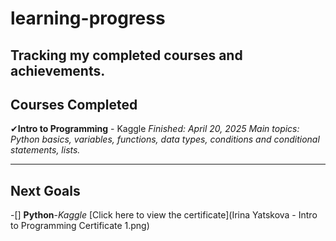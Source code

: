 # learning-progress
Tracking my completed courses and achievements.
---
## Courses Completed
✔**Intro to Programming** - Kaggle
_Finished: April 20, 2025_
_Main topics: Python basics, variables, functions, data types, conditions and conditional statements, lists._

---

## Next Goals

-[] **Python**-*Kaggle*
[Click here to view the certificate](Irina Yatskova - Intro to Programming Certificate 1.png)
